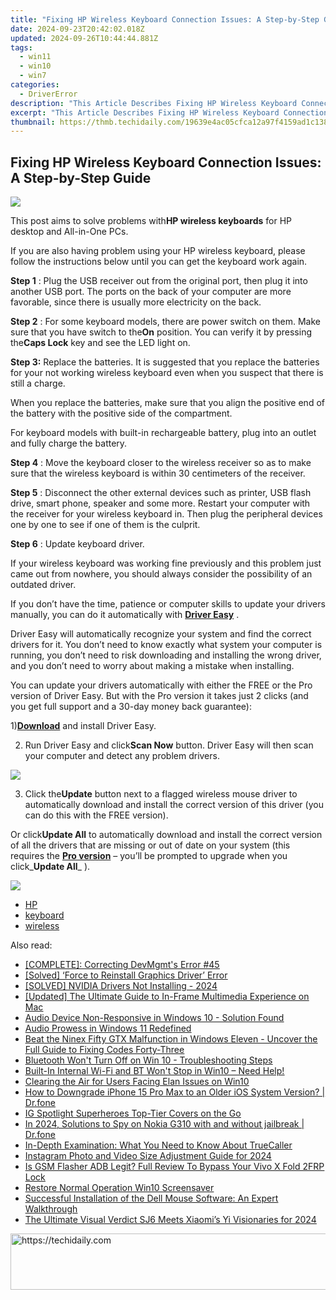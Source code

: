 ```yaml
---
title: "Fixing HP Wireless Keyboard Connection Issues: A Step-by-Step Guide"
date: 2024-09-23T20:42:02.018Z
updated: 2024-09-26T10:44:44.881Z
tags:
  - win11
  - win10
  - win7
categories:
  - DriverError
description: "This Article Describes Fixing HP Wireless Keyboard Connection Issues: A Step-by-Step Guide"
excerpt: "This Article Describes Fixing HP Wireless Keyboard Connection Issues: A Step-by-Step Guide"
thumbnail: https://thmb.techidaily.com/19639e4ac05cfca12a97f4159ad1c138d0c42ce69fcff51c42722b7ff4015400.jpg
---
```


## Fixing HP Wireless Keyboard Connection Issues: A Step-by-Step Guide

![](https://support.hp.com/doc-images/787/c01577540.jpg)

 This post aims to solve problems with**HP wireless keyboards** for HP desktop and All-in-One PCs.

 If you are also having problem using your HP wireless keyboard, please follow the instructions below until you can get the keyboard work again.

**Step 1** : Plug the USB receiver out from the original port, then plug it into another USB port. The ports on the back of your computer are more favorable, since there is usually more electricity on the back.

**Step 2** : For some keyboard models, there are power switch on them. Make sure that you have switch to the**On** position. You can verify it by pressing the**Caps Lock** key and see the LED light on.

**Step 3:** Replace the batteries. It is suggested that you replace the batteries for your not working wireless keyboard even when you suspect that there is still a charge.

 When you replace the batteries, make sure that you align the positive end of the battery with the positive side of the compartment.

 For keyboard models with built-in rechargeable battery, plug into an outlet and fully charge the battery.

**Step 4** : Move the keyboard closer to the wireless receiver so as to make sure that the wireless keyboard is within 30 centimeters of the receiver.

**Step 5** : Disconnect the other external devices such as printer, USB flash drive, smart phone, speaker and some more. Restart your computer with the receiver for your wireless keyboard in. Then plug the peripheral devices one by one to see if one of them is the culprit.

**Step 6** : Update keyboard driver.

 If your wireless keyboard was working fine previously and this problem just came out from nowhere, you should always consider the possibility of an outdated driver.

 If you don’t have the time, patience or computer skills to update your drivers manually, you can do it automatically with [**Driver Easy**](https://tools.techidaily.com/drivereasy/download/) .

 Driver Easy will automatically recognize your system and find the correct drivers for it. You don’t need to know exactly what system your computer is running, you don’t need to risk downloading and installing the wrong driver, and you don’t need to worry about making a mistake when installing.

 You can update your drivers automatically with either the FREE or the Pro version of Driver Easy. But with the Pro version it takes just 2 clicks (and you get full support and a 30-day money back guarantee):

 1)[**Download**](https://tools.techidaily.com/drivereasy/download/) and install Driver Easy.

 2) Run Driver Easy and click**Scan Now** button. Driver Easy will then scan your computer and detect any problem drivers.

![](https://images.drivereasy.com/wp-content/uploads/2017/06/img_5937b3a69e0a7.png)

 3) Click the**Update** button next to a flagged wireless mouse driver to automatically download and install the correct version of this driver (you can do this with the FREE version).

 Or click**Update All** to automatically download and install the correct version of all the drivers that are missing or out of date on your system (this requires the [**Pro version**](https://tools.techidaily.com/drivereasy/download/) – you’ll be prompted to upgrade when you click_**Update All**_ ).

![](https://images.drivereasy.com/wp-content/uploads/2017/06/img_5937b4a6ba68a.jpg)

* [HP](https://tools.techidaily.com/drivereasy/download/)
* [keyboard](https://bellelily.pxf.io/m5azgm)
* [wireless](https://tools.techidaily.com/drivereasy/download/)

<ins class="adsbygoogle"
     style="display:block"
     data-ad-format="autorelaxed"
     data-ad-client="ca-pub-7571918770474297"
     data-ad-slot="1223367746"></ins>

<ins class="adsbygoogle"
     style="display:block"
     data-ad-client="ca-pub-7571918770474297"
     data-ad-slot="8358498916"
     data-ad-format="auto"
     data-full-width-responsive="true"></ins>

<span class="atpl-alsoreadstyle">Also read:</span>
<div><ul>
<li><a href="https://driver-error.techidaily.com/complete-correcting-devmgmts-error-45/"><u>[COMPLETE]: Correcting DevMgmt's Error #45</u></a></li>
<li><a href="https://driver-error.techidaily.com/1721103571276-solved-force-to-reinstall-graphics-driver-error/"><u>[Solved] ‘Force to Reinstall Graphics Driver’ Error</u></a></li>
<li><a href="https://driver-error.techidaily.com/1721104336947-solved-nvidia-drivers-not-installing-2024/"><u>[SOLVED] NVIDIA Drivers Not Installing - 2024</u></a></li>
<li><a href="https://some-tips.techidaily.com/updated-the-ultimate-guide-to-in-frame-multimedia-experience-on-mac/"><u>[Updated] The Ultimate Guide to In-Frame Multimedia Experience on Mac</u></a></li>
<li><a href="https://driver-error.techidaily.com/audio-device-non-responsive-in-windows-10-solution-found/"><u>Audio Device Non-Responsive in Windows 10 - Solution Found</u></a></li>
<li><a href="https://driver-error.techidaily.com/audio-prowess-in-windows-11-redefined/"><u>Audio Prowess in Windows 11 Redefined</u></a></li>
<li><a href="https://driver-error.techidaily.com/beat-the-ninex-fifty-gtx-malfunction-in-windows-eleven-uncover-the-full-guide-to-fixing-codes-forty-three/"><u>Beat the Ninex Fifty GTX Malfunction in Windows Eleven - Uncover the Full Guide to Fixing Codes Forty-Three</u></a></li>
<li><a href="https://driver-error.techidaily.com/bluetooth-wont-turn-off-on-win-10-troubleshooting-steps/"><u>Bluetooth Won't Turn Off on Win 10 - Troubleshooting Steps</u></a></li>
<li><a href="https://driver-error.techidaily.com/built-in-internal-wi-fi-and-bt-wont-stop-in-win10-need-help/"><u>Built-In Internal Wi-Fi and BT Won't Stop in Win10 – Need Help!</u></a></li>
<li><a href="https://driver-error.techidaily.com/clearing-the-air-for-users-facing-elan-issues-on-win10/"><u>Clearing the Air for Users Facing Elan Issues on Win10</u></a></li>
<li><a href="https://blog-min.techidaily.com/how-to-downgrade-iphone-15-pro-max-to-an-older-ios-system-version-drfone-by-drfone-ios-system-repair-ios-system-repair/"><u>How to Downgrade iPhone 15 Pro Max to an Older iOS System Version? | Dr.fone</u></a></li>
<li><a href="https://instagram-videos.techidaily.com/ig-spotlight-superheroes-top-tier-covers-on-the-go/"><u>IG Spotlight Superheroes Top-Tier Covers on the Go</u></a></li>
<li><a href="https://android-location-track.techidaily.com/in-2024-solutions-to-spy-on-nokia-g310-with-and-without-jailbreak-drfone-by-drfone-virtual-android/"><u>In 2024, Solutions to Spy on Nokia G310 with and without jailbreak | Dr.fone</u></a></li>
<li><a href="https://buynow-reviews.techidaily.com/in-depth-examination-what-you-need-to-know-about-truecaller/"><u>In-Depth Examination: What You Need to Know About TrueCaller</u></a></li>
<li><a href="https://instagram-videos.techidaily.com/instagram-photo-and-video-size-adjustment-guide-for-2024/"><u>Instagram Photo and Video Size Adjustment Guide for 2024</u></a></li>
<li><a href="https://bypass-frp.techidaily.com/is-gsm-flasher-adb-legit-full-review-to-bypass-your-vivo-x-fold-2frp-lock-by-drfone-android/"><u>Is GSM Flasher ADB Legit? Full Review To Bypass Your Vivo X Fold 2FRP Lock</u></a></li>
<li><a href="https://network-issues.techidaily.com/restore-normal-operation-win10-screensaver/"><u>Restore Normal Operation Win10 Screensaver</u></a></li>
<li><a href="https://driver-download.techidaily.com/successful-installation-of-the-dell-mouse-software-an-expert-walkthrough/"><u>Successful Installation of the Dell Mouse Software: An Expert Walkthrough</u></a></li>
<li><a href="https://some-skills.techidaily.com/the-ultimate-visual-verdict-sj6-meets-xiaomis-yi-visionaries-for-2024/"><u>The Ultimate Visual Verdict SJ6 Meets Xiaomi’s Yi Visionaries for 2024</u></a></li>
</ul></div>

<!-- affiliate ads begin -->
<a href="https://ephamedtechinc.pxf.io/c/5597632/2137205/26400" target="_top" id="2137205">
  <img src="//a.impactradius-go.com/display-ad/26400-2137205" border="0" alt="https://techidaily.com" width="728" height="90"/>
</a>
<img height="0" width="0" src="https://ephamedtechinc.pxf.io/i/5597632/2137205/26400" style="position:absolute;visibility:hidden;" border="0" />
<!-- affiliate ads end -->

